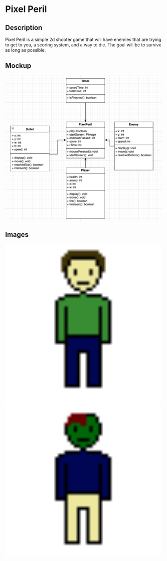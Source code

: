 # Pixel Peril
## Description
Pixel Peril is a simple 2d shooter game that will have enemies that are trying to get to you, a scoring system, and a way to die. The goal will be to survive as long as possible.
## Mockup
<img src="https://github.com/Andreijotic/Individual-Project/blob/main/images/C7F35E89-5B88-4A73-8ED9-4A403D3AF7C2.png">

## Images
<img src="https://github.com/Andreijotic/Individual-Project/blob/main/images/Character1.png?raw=true" width="500" height="500">
<img src="https://github.com/Andreijotic/Individual-Project/blob/main/images/zombie.png?raw=true"width="500"height="500">
